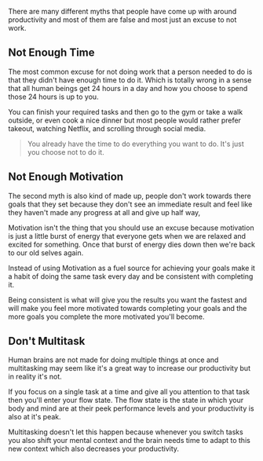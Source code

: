 There are many different myths that people have come up with around productivity and most of them are false and most just an excuse to not work.

## Not Enough Time
The most common excuse for not doing work that a person needed to do is that they didn't have enough time to do it. Which is totally wrong in a sense that all human beings get 24 hours in a day and how you choose to spend those 24 hours is up to you.

You can finish your required tasks and then go to the gym or take a walk outside, or even cook a nice dinner but most people would rather prefer takeout, watching Netflix, and scrolling through social media.

> You already have the time to do everything you want to do. It's just you choose not to do it.

## Not Enough Motivation
The second myth is also kind of made up, people don't work towards there goals that they set because they don't see an immediate result and feel like they haven't made any progress at all and give up half way,

Motivation isn't the thing that you should use an excuse because motivation is just a little burst of energy that everyone gets when we are relaxed and excited for something. Once that burst of energy dies down then we're back to our old selves again.

Instead of using Motivation as a fuel source for achieving your goals make it a habit of doing the same task every day and be consistent with completing it.

Being consistent is what will give you the results you want the fastest and will make you feel more motivated towards completing your goals and the more goals you complete the more motivated you'll become.

## Don't Multitask
Human brains are not made for doing multiple things at once and multitasking may seem like it's a great way to increase our productivity but in reality it's not.

If you focus on a single task at a time and give all you attention to that task then you'll enter your flow state. The flow state is the state in which your body and mind are at their peek performance levels and your productivity is also at it's peak.

Multitasking doesn't let this happen because whenever you switch tasks you also shift your mental context and the brain needs time to adapt to this new context which also decreases your productivity.

